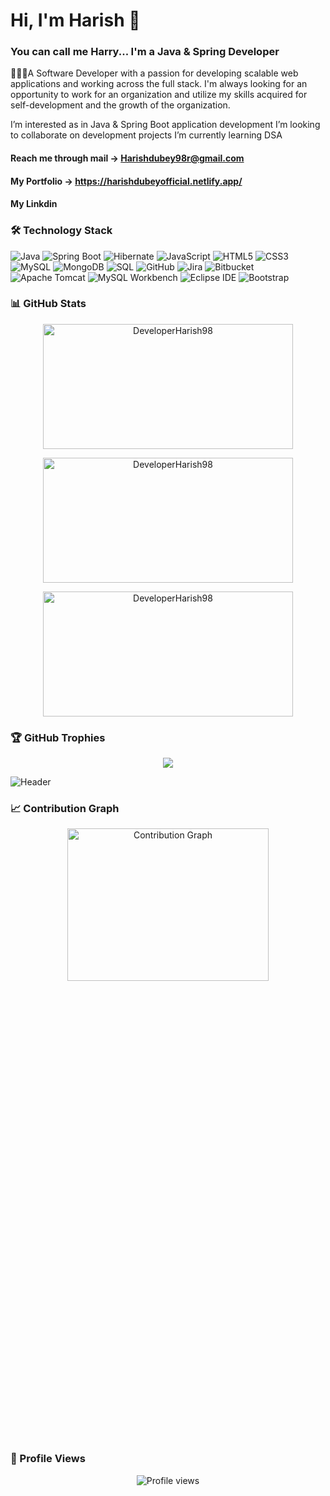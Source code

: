 # Hi, I'm Harish 👋 
### You can call me Harry... I'm a Java & Spring Developer 

👨🏻‍💻A Software Developer with a passion for developing scalable web applications and working across the full stack. I'm always looking for an opportunity to work for an organization and utilize my skills acquired for self-development and the growth of the organization.

I’m interested as in Java & Spring Boot application development
I’m looking to collaborate on development projects
I’m currently learning DSA

#### Reach me through mail -> Harishdubey98r@gmail.com
#### My Portfolio -> https://harishdubeyofficial.netlify.app/
#### My Linkdin

### 🛠️ Technology Stack


![Java](https://img.shields.io/badge/-Java-007396?style=flat-square&logo=java&logoColor=white)
![Spring Boot](https://img.shields.io/badge/-Spring%20Boot-6DB33F?style=flat-square&logo=spring-boot&logoColor=white)
![Hibernate](https://img.shields.io/badge/-Hibernate-4E1A25?style=flat-square&logo=hibernate&logoColor=white)
![JavaScript](https://img.shields.io/badge/-JavaScript-F7DF1E?style=flat-square&logo=javascript&logoColor=black)
![HTML5](https://img.shields.io/badge/-HTML5-E34F26?style=flat-square&logo=html5&logoColor=white)
![CSS3](https://img.shields.io/badge/-CSS3-1572B6?style=flat-square&logo=css3)
![MySQL](https://img.shields.io/badge/-MySQL-4479A1?style=flat-square&logo=mysql&logoColor=white)
![MongoDB](https://img.shields.io/badge/-MongoDB-47A248?style=flat-square&logo=mongodb&logoColor=white)
![SQL](https://img.shields.io/badge/-SQL-4479A1?style=flat-square&logo=postgresql&logoColor=white)
![GitHub](https://img.shields.io/badge/-GitHub-181717?style=flat-square&logo=github)
![Jira](https://img.shields.io/badge/-Jira-0052CC?style=flat-square&logo=jira&logoColor=white)
![Bitbucket](https://img.shields.io/badge/-Bitbucket-0052CC?style=flat-square&logo=bitbucket&logoColor=white)
![Apache Tomcat](https://img.shields.io/badge/-Apache%20Tomcat-F8DC75?style=flat-square&logo=apache-tomcat&logoColor=white)
![MySQL Workbench](https://img.shields.io/badge/-MySQL%20Workbench-4479A1?style=flat-square&logo=mysql&logoColor=white)
![Eclipse IDE](https://img.shields.io/badge/-Eclipse%20IDE-2C2255?style=flat-square&logo=eclipse&logoColor=white)
![Bootstrap](https://img.shields.io/badge/-Bootstrap-563D7C?style=flat-square&logo=bootstrap&logoColor=white)

### 📊 GitHub Stats

<p align="center">
  <img height="200px" width="400px" src="https://github-readme-stats.vercel.app/api?username=DeveloperHarish98&show_icons=true&locale=en&theme=dark" alt="DeveloperHarish98" />
</p>
<p align="center">
  <img height="200px" width="400px" src="https://github-readme-stats.vercel.app/api/top-langs?username=DeveloperHarish98&show_icons=true&locale=en&layout=compact&theme=dark" alt="DeveloperHarish98" />
</p>
<p align="center">
  <img height="200px" width="400px" src="https://streak-stats.demolab.com?user=DeveloperHarish98&theme=dark" alt="DeveloperHarish98" />
</p>

### 🏆 GitHub Trophies

<p align="center">
  <img src="https://github-profile-trophy.vercel.app/?username=DeveloperHarish98&theme=radical&no-frame=true&no-bg=true&margin-w=4" />
</p>

![Header](https://drive.google.com/uc?export=view&id=1iEyzCdu64sNdDqzY6lDPAwnGU96qzA8s)

### 📈 Contribution Graph

<p align="center">
  <img height="25%" width="80%" src="https://github-readme-activity-graph.vercel.app/graph?username=DeveloperHarish98&theme=react-dark" alt="Contribution Graph" />
</p>

### 👀 Profile Views

<p align="center">
  <img src="https://komarev.com/ghpvc/?username=DeveloperHarish98&color=blue" alt="Profile views" />
</p>



<!---
DeveloperHarish98/DeveloperHarish98 is a ✨ special ✨ repository because its `README.md` (this file) appears on your GitHub profile.
You can click the Preview link to take a look at your changes.
--->
